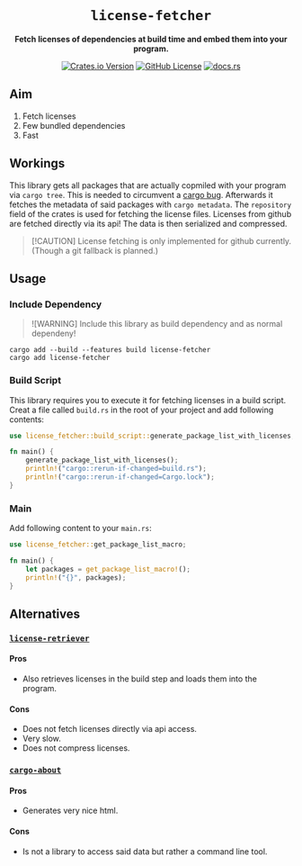 <div align="center">

# `license-fetcher`
**Fetch licenses of dependencies at build time and embed them into your program.**

[![Crates.io Version](https://img.shields.io/crates/v/license-fetcher)](https://crates.io/crates/license-fetcher)
[![GitHub License](https://img.shields.io/github/license/WyvernIXTL/license-fetcher)](https://github.com/WyvernIXTL/license-fetcher/blob/main/LICENSE)
[![docs.rs](https://img.shields.io/docsrs/license-fetcher)](https://docs.rs/license-fetcher)

</div>

## Aim

1. Fetch licenses
2. Few bundled dependencies
3. Fast


## Workings

This library gets all packages that are actually copmiled with your program via `cargo tree`.
This is needed to circumvent a [cargo bug](https://github.com/rust-lang/cargo/issues/10801).
Afterwards it fetches the metadata of said packages with `cargo metadata`.
The `repository` field of the crates is used for fetching the license files.
Licenses from github are fetched directly via its api!
The data is then serialized and compressed.

> [!CAUTION] License fetching is only implemented for github currently. (Though a git fallback is planned.)


## Usage

### Include Dependency

> ![WARNING] Include this library as build dependency and as normal dependeny!

```
cargo add --build --features build license-fetcher
cargo add license-fetcher
```

### Build Script

This library requires you to execute it for fetching licenses in a build script.
Creat a file called `build.rs` in the root of your project and add following contents:
```rust
use license_fetcher::build_script::generate_package_list_with_licenses;

fn main() {
    generate_package_list_with_licenses();
    println!("cargo::rerun-if-changed=build.rs");
    println!("cargo::rerun-if-changed=Cargo.lock");
}
```

### Main

Add following content to your `main.rs`:
```rust
use license_fetcher::get_package_list_macro;

fn main() {
    let packages = get_package_list_macro!();
    println!("{}", packages);
}
```


## Alternatives

### [`license-retriever`](https://github.com/MRT-Map/license-retriever)

#### Pros
+ Also retrieves licenses in the build step and loads them into the program.

#### Cons
- Does not fetch licenses directly via api access.
- Very slow.
- Does not compress licenses.


### [`cargo-about`](https://github.com/EmbarkStudios/cargo-about)

#### Pros
+ Generates very nice html.

#### Cons
- Is not a library to access said data but rather a command line tool.
